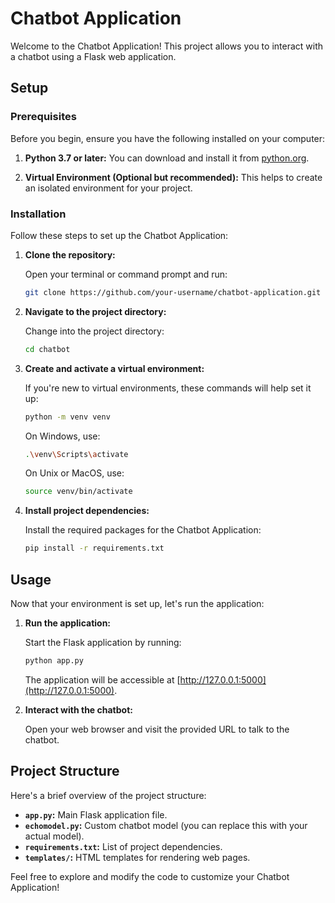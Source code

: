 # Chatbot Application

Welcome to the Chatbot Application! This project allows you to interact with a chatbot using a Flask web application.

## Setup

### Prerequisites

Before you begin, ensure you have the following installed on your computer:

1. **Python 3.7 or later:** You can download and install it from [python.org](https://www.python.org/downloads/).

2. **Virtual Environment (Optional but recommended):** This helps to create an isolated environment for your project.

### Installation

Follow these steps to set up the Chatbot Application:

1. **Clone the repository:**

    Open your terminal or command prompt and run:

    ```bash
    git clone https://github.com/your-username/chatbot-application.git
    ```

2. **Navigate to the project directory:**

    Change into the project directory:

    ```bash
    cd chatbot
    ```

3. **Create and activate a virtual environment:**

    If you're new to virtual environments, these commands will help set it up:

    ```bash
    python -m venv venv
    ```

    On Windows, use:

    ```bash
    .\venv\Scripts\activate
    ```

    On Unix or MacOS, use:

    ```bash
    source venv/bin/activate
    ```

4. **Install project dependencies:**

    Install the required packages for the Chatbot Application:

    ```bash
    pip install -r requirements.txt
    ```

## Usage

Now that your environment is set up, let's run the application:

1. **Run the application:**

    Start the Flask application by running:

    ```bash
    python app.py
    ```

   The application will be accessible at [http://127.0.0.1:5000](http://127.0.0.1:5000).

2. **Interact with the chatbot:**

    Open your web browser and visit the provided URL to talk to the chatbot.

## Project Structure

Here's a brief overview of the project structure:

- **`app.py`:** Main Flask application file.
- **`echomodel.py`:** Custom chatbot model (you can replace this with your actual model).
- **`requirements.txt`:** List of project dependencies.
- **`templates/`:** HTML templates for rendering web pages.

Feel free to explore and modify the code to customize your Chatbot Application!


